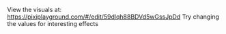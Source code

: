 View the visuals at: https://pixiplayground.com/#/edit/59dlqh88BDVd5wGssJpDd
Try changing the values for interesting effects
